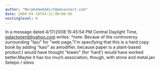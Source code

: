 ```yaml
---
author: "MorphemeAddict@wmconnect.com"
date: 2008-04-18T04:21:00+00:00
nestinglevel: 0
---
```

In a message dated 4/17/2008 15:45:54 PM Central Daylight Time, [galactonerd@yahoo.com](mailto://galactonerd@yahoo.com) writes:
\*note: Becaue of the controversy surrounding "lipu" for "web page,"I'm specifying that this is a hard copy book by adding "kasi" as amodifier, because paper is a plant-based product.I would have thought "kiwen" (for 'hard') would have worked better.Maybe it has too much association, though, with stone and metal.jan Setepo / stevo